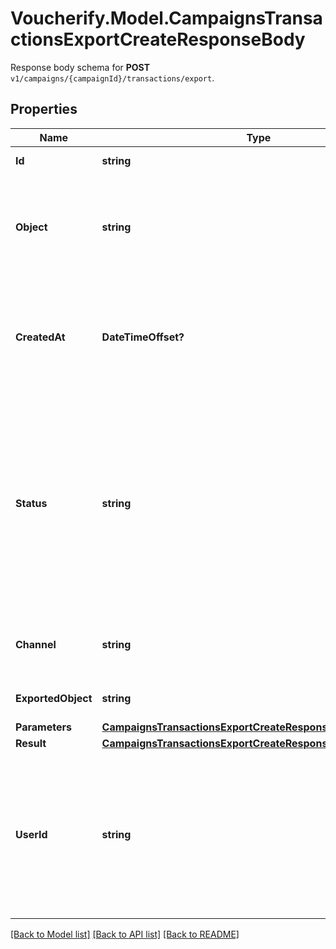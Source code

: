 # Voucherify.Model.CampaignsTransactionsExportCreateResponseBody
Response body schema for **POST** `v1/campaigns/{campaignId}/transactions/export`.

## Properties

Name | Type | Description | Notes
------------ | ------------- | ------------- | -------------
**Id** | **string** | Unique export ID. | [optional] 
**Object** | **string** | The type of object being represented. This object stores information about the &#x60;export&#x60;. | [optional] [default to ObjectEnum.Export]
**CreatedAt** | **DateTimeOffset?** | Timestamp representing the date and time when the export was scheduled in ISO 8601 format. | [optional] 
**Status** | **string** | Status of the export. Informs you whether the export has already been completed, i.e. indicates whether the file containing the exported data has been generated. | [optional] [default to StatusEnum.SCHEDULED]
**Channel** | **string** | The channel through which the export was triggered. | [optional] [default to ChannelEnum.API]
**ExportedObject** | **string** | The type of exported object. | [optional] [default to ExportedObjectEnum.VoucherTransactions]
**Parameters** | [**CampaignsTransactionsExportCreateResponseBodyParameters**](CampaignsTransactionsExportCreateResponseBodyParameters.md) |  | [optional] 
**Result** | [**CampaignsTransactionsExportCreateResponseBodyResult**](CampaignsTransactionsExportCreateResponseBodyResult.md) |  | [optional] 
**UserId** | **string** | Identifies the specific user who initiated the export through the Voucherify Dashboard; returned when the &#x60;channel&#x60; value is &#x60;WEBSITE&#x60;. | [optional] 

[[Back to Model list]](../README.md#documentation-for-models) [[Back to API list]](../README.md#documentation-for-api-endpoints) [[Back to README]](../README.md)

